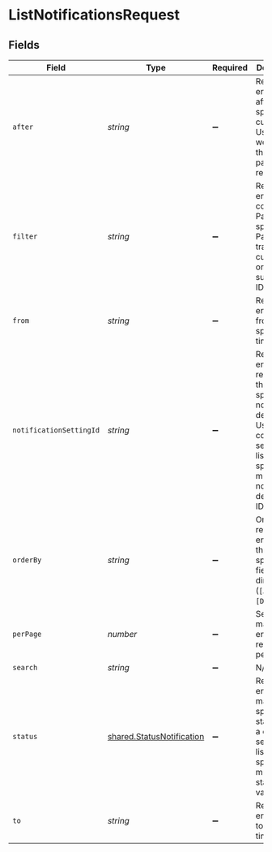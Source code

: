 # ListNotificationsRequest


## Fields

| Field                                                                                                                                           | Type                                                                                                                                            | Required                                                                                                                                        | Description                                                                                                                                     | Example                                                                                                                                         |
| ----------------------------------------------------------------------------------------------------------------------------------------------- | ----------------------------------------------------------------------------------------------------------------------------------------------- | ----------------------------------------------------------------------------------------------------------------------------------------------- | ----------------------------------------------------------------------------------------------------------------------------------------------- | ----------------------------------------------------------------------------------------------------------------------------------------------- |
| `after`                                                                                                                                         | *string*                                                                                                                                        | :heavy_minus_sign:                                                                                                                              | Return entities after the specified cursor. Used for working through paginated results.                                                         |                                                                                                                                                 |
| `filter`                                                                                                                                        | *string*                                                                                                                                        | :heavy_minus_sign:                                                                                                                              | Return entities that contain the Paddle ID specified. Pass a transaction, customer, or subscription ID.                                         | txn_01h3cgmh9qn7yezn4rgze4nrg2                                                                                                                  |
| `from`                                                                                                                                          | *string*                                                                                                                                        | :heavy_minus_sign:                                                                                                                              | Return entities from a specific time.                                                                                                           | 2023-04-18T17:03:26                                                                                                                             |
| `notificationSettingId`                                                                                                                         | *string*                                                                                                                                        | :heavy_minus_sign:                                                                                                                              | Return entities related to the specified notification destination. Use a comma separated list to specify multiple notification destination IDs. | ntfset_01gt21c5pdx9q1e4mh1xrsjjn6                                                                                                               |
| `orderBy`                                                                                                                                       | *string*                                                                                                                                        | :heavy_minus_sign:                                                                                                                              | Order returned entities by the specified field and direction (`[ASC]` or `[DESC]`).                                                             |                                                                                                                                                 |
| `perPage`                                                                                                                                       | *number*                                                                                                                                        | :heavy_minus_sign:                                                                                                                              | Set how many entities are returned per page.                                                                                                    |                                                                                                                                                 |
| `search`                                                                                                                                        | *string*                                                                                                                                        | :heavy_minus_sign:                                                                                                                              | N/A                                                                                                                                             | upgrade                                                                                                                                         |
| `status`                                                                                                                                        | [shared.StatusNotification](../../../sdk/models/shared/statusnotification.md)                                                                   | :heavy_minus_sign:                                                                                                                              | Return entities that match the specified status. Use a comma separated list to specify multiple status values.                                  |                                                                                                                                                 |
| `to`                                                                                                                                            | *string*                                                                                                                                        | :heavy_minus_sign:                                                                                                                              | Return entities up to a specific time.                                                                                                          | 2023-04-18T17:03:26                                                                                                                             |